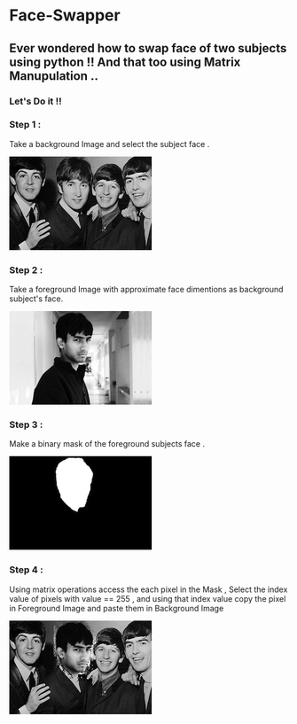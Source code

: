 # Face-Swapper

## Ever wondered how to swap face of two subjects using python !! And that too using Matrix Manupulation ..

### Let's Do it !! 

### Step 1 : 
Take  a background Image and select the subject face .

![](input/comp_background.jpg) 

### Step 2 :
Take a foreground Image with approximate face dimentions as background subject's face.

![](input/comp_foreground.jpg) 


### Step 3 : 
Make a binary mask of the foreground subjects face .

![](input/comp_mask.jpg) 


### Step 4 :
Using matrix operations access the each pixel in the Mask , Select the index value of pixels with value == 255 , and using that index value copy the pixel in Foreground Image and paste them in Background Image  

![](output/composite.jpg) 
